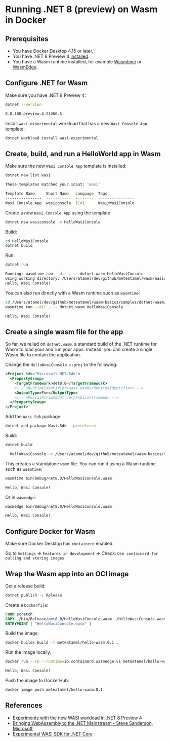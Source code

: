 # Running .NET 8 (preview) on Wasm in Docker

## Prerequisites

* You have Docker Desktop 4.15 or later.
* You have .NET 8 Preview 4 [installed](https://dotnet.microsoft.com/en-us/download/dotnet/8.0).
* You have a Wasm runtime installed, for example
  [Wasmtime](https://wasmtime.dev/) or
  [WasmEdge](https://wasmedge.org/book/en/quick_start/install.html).

## Configure .NET for Wasm

Make sure you have .NET 8 Preview 4:

```sh
dotnet --version

8.0.100-preview.4.23260.5
```

Install `wasi-experimental` workload that has a new `Wasi Console App` template:

```sh
dotnet workload install wasi-experimental
```

## Create, build, and run a HelloWorld app in Wasm

Make sure the new `Wasi Console App` template is installed:

```sh
dotnet new list wasi

These templates matched your input: 'wasi'

Template Name     Short Name   Language  Tags
----------------  -----------  --------  ----------------
Wasi Console App  wasiconsole  [C#]      Wasi/WasiConsole
```

Create a new `Wasi Console App` using the template:

```sh
dotnet new wasiconsole -o HelloWasiConsole
```

Build:

```sh
cd HelloWasiConsole
dotnet build
```

Run:

```sh
dotnet run

Running: wasmtime run --dir . -- dotnet.wasm HelloWasiConsole
Using working directory: /Users/atamel/dev/github/meteatamel/wasm-basics/samples/dotnet-wasm/HelloWasiConsole/bin/Debug/net8.0/wasi-wasm/AppBundle
Hello, Wasi Console!
```

You can also run directly with a Wasm runtime such as `wasmtime`:

```sh
cd /Users/atamel/dev/github/meteatamel/wasm-basics/samples/dotnet-wasm/HelloWasiConsole/bin/Debug/net8.0/wasi-wasm/AppBundle
wasmtime run --dir . -- dotnet.wasm HelloWasiConsole

Hello, Wasi Console!
```

## Create a single wasm file for the app

So far, we relied on `dotnet.wasm`, a standard build of the .NET runtime for
Wasm to load your and run your apps. Instead, you can create a single Wasm file
to contain the application.

Change the `HelloWasiConsole.csproj` to the following:

```xml
<Project Sdk="Microsoft.NET.Sdk">
  <PropertyGroup>
    <TargetFramework>net8.0</TargetFramework>
    <!-- <RuntimeIdentifier>wasi-wasm</RuntimeIdentifier> -->
    <OutputType>Exe</OutputType>
    <!-- <PublishTrimmed>true</PublishTrimmed> -->
  </PropertyGroup>
</Project>
```

Add the `Wasi.Sdk` package:

```sh
dotnet add package Wasi.Sdk --prerelease
```

Build:

```sh
dotnet build

  HelloWasiConsole -> /Users/atamel/dev/github/meteatamel/wasm-basics/samples/dotnet8-wasm/HelloWasiConsole/bin/Debug/net8.0/HelloWasiConsole.wasm
```

This creates a standalone `wasm` file. You can run it using a Wasm runtime such
as `wasmtime`:

```sh
wasmtime bin/Debug/net8.0/HelloWasiConsole.wasm

Hello, Wasi Console!
```

Or in `wasmedge`:

```sh
wasmedge bin/Debug/net8.0/HelloWasiConsole.wasm

Hello, Wasi Console!
```

## Configure Docker for Wasm

Make sure Docker Desktop has `containerd` enabled.

Go to `Settings` => `Features in development` => Check: `Use containerd for pulling and storing images`

## Wrap the Wasm app into an OCI image

Get a release build:

```sh
dotnet publish -c Release
```

Create a `Dockerfile`:

```Dockerfile
FROM scratch
COPY ./bin/Release/net8.0/HelloWasiConsole.wasm  /HelloWasiConsole.wasm
ENTRYPOINT [ "HelloWasiConsole.wasm" ]
```

Build the image:

```sh
docker buildx build -t meteatamel/hello-wasm:0.1 .
```

Run the image locally:

```sh
docker run --rm --runtime=io.containerd.wasmedge.v1 meteatamel/hello-wasm:0.1

Hello, Wasi Console!
```

Push the image to DockerHub:

```sh
docker image push meteatamel/hello-wasm:0.1
```

## References

* [Experiments with the new WASI workload in .NET 8 Preview
  4](https://youtu.be/gKX-cdqnb8I)
* [Bringing WebAssembly to the .NET Mainstream - Steve Sanderson,
  Microsoft](https://youtu.be/PIeYw7kJUIg?list=PLj6h78yzYM2Ni0u-ONljTkv4uOutyjwq9)
* [Experimental WASI SDK for .NET
  Core](https://github.com/SteveSandersonMS/dotnet-wasi-sdk#how-to-use-aspnet-core-applications)
